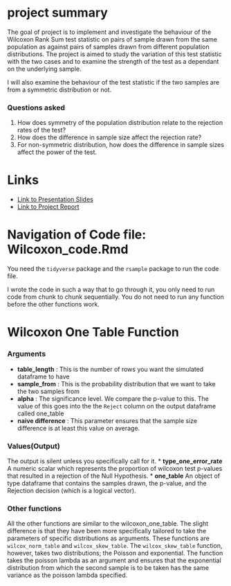 
<!-- README.md is generated from README.Rmd. Please edit that file -->

# project summary

The goal of project is to implement and investigate the behaviour of the
Wilcoxon Rank Sum test statistic on pairs of sample drawn from the same
population as against pairs of samples drawn from different population
distributions. The project is aimed to study the variation of this test
statistic with the two cases and to examine the strength of the test as
a dependant on the underlying sample.

I will also examine the behaviour of the test statistic if the two
samples are from a symmetric distribution or not.

### Questions asked

1.  How does symmetry of the population distribution relate to the
    rejection rates of the test?
2.  How does the difference in sample size affect the rejection rate?
3.  For non-symmetric distribution, how does the difference in sample
    sizes affect the power of the test.

# Links

  - [Link to Presentation
    Slides](https://github.com/ST541-Fall2018/AsanteEmmanuel-project-wilcoxon/blob/master/Location-Shift%20and%20Rejection%20Rates%20in%20Wilcoxon%20Rank%20Sum.pdf)
  - [Link to Project
    Report](https://github.com/ST541-Fall2018/AsanteEmmanuel-project-wilcoxon/blob/master/Report/Wilcoxon_Project_Report.pdf)

# Navigation of Code file: Wilcoxon\_code.Rmd

You need the `tidyverse` package and the `rsample` package to run the
code file.

I wrote the code in such a way that to go through it, you only need to
run code from chunk to chunk sequentially. You do not need to run any
function before the other functions work.

# Wilcoxon One Table Function

### Arguments

  - **table\_length** : This is the number of rows you want the
    simulated dataframe to have
  - **sample\_from** : This is the probability distribution that we want
    to take the two samples from
  - **alpha** : The significance level. We compare the p-value to this.
    The value of this goes into the the `Reject` column on the output
    dataframe called one\_table
  - **naive difference** : This parameter ensures that the sample size
    difference is at least this value on average.

### Values(Output)

The output is silent unless you specifically call for it. \*
**type\_one\_error\_rate** A numeric scalar which represents the
proportion of wilcoxon test p-values that resulted in a rejection of the
Null Hypothesis. \* **one\_table** An object of type dataframe that
contains the samples drawn, the p-value, and the Rejection decision
(which is a logical vector).

### Other functions

All the other functions are similar to the wilcoxon\_one\_table. The
slight difference is that they have been more specifically tailored to
take the parameters of specific distributions as arguments. These
functions are `wilcox_norm_table` and `wilcox_skew_table`. The
`wilcox_skew_table` function, however, takes two distributions; the
Poisson and exponential. The function takes the poisson lambda as an
argument and ensures that the exponential distribution from which the
second sample is to be taken has the same variance as the poisson lambda
specified.

